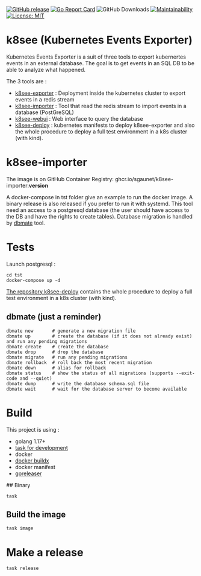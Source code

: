 [![GitHub release](https://img.shields.io/github/release/sgaunet/k8see-importer.svg)](https://github.com/sgaunet/k8see-importer/releases/latest)
[![Go Report Card](https://goreportcard.com/badge/github.com/sgaunet/k8see-importer)](https://goreportcard.com/report/github.com/sgaunet/k8see-importer)
![GitHub Downloads](https://img.shields.io/github/downloads/sgaunet/k8see-importer/total)
[![Maintainability](https://api.codeclimate.com/v1/badges/a9f697e496af2d41f3f1/maintainability)](https://codeclimate.com/github/sgaunet/k8see-importer/maintainability)
[![License: MIT](https://img.shields.io/badge/License-MIT-yellow.svg)](https://opensource.org/licenses/MIT)

# k8see (Kubernetes Events Exporter)

Kubernetes Events Exporter is a suit of three tools to export kubernertes events in an external database. The goal is to get events in an SQL DB to be able to analyze what happened.

The 3 tools are :

* [k8see-exporter](https://github.com/sgaunet/k8see-exporter) : Deployment inside the kubernetes cluster to export events in a redis stream
* [k8see-importer](https://github.com/sgaunet/k8see-importer) : Tool that read the redis stream to import events in a database (PostGreSQL)
* [k8see-webui](https://github.com/sgaunet/k8see-webui) : Web interface to query the database
* [k8see-deploy](https://github.com/sgaunet/k8see-deploy) : kubernetes manifests to deploy k8see-exporter and also the whole procedure to deploy a full test environment in a k8s cluster (with kind).

# k8see-importer

The image is on GitHub Container Registry: ghcr.io/sgaunet/k8see-importer:**version**

A docker-compose in tst folder give an example to run the docker image. A binary release is also released if you prefer to run it with systemd.
This tool need an access to a postgresql database (the user should have access to the DB and have the rights to create tables). Database migration is handled by [dbmate](https://github.com/amacneil/dbmate) tool.


# Tests

Launch postgresql :

```
cd tst
docker-compose up -d
```

[The repository k8see-deploy](https://github.com/sgaunet/k8see-deploy) contains the whole procedure to deploy a full test environment in a k8s cluster (with kind).


## dbmate (just a reminder)

```
dbmate new       # generate a new migration file
dbmate up        # create the database (if it does not already exist) and run any pending migrations
dbmate create    # create the database
dbmate drop      # drop the database
dbmate migrate   # run any pending migrations
dbmate rollback  # roll back the most recent migration
dbmate down      # alias for rollback
dbmate status    # show the status of all migrations (supports --exit-code and --quiet)
dbmate dump      # write the database schema.sql file
dbmate wait      # wait for the database server to become available
```


# Build

This project is using :

* golang 1.17+
* [task for development](https://taskfile.dev/#/)
* docker
* [docker buildx](https://github.com/docker/buildx)
* docker manifest
* [goreleaser](https://goreleaser.com/)

## Binary 

```
task
```

## Build the image

```
task image
```

# Make a release

```
task release
```
